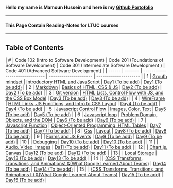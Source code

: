 #### Hello my name is Mamoun Hussein and here is my [Github Portofolio](https://github.com/mamoon100)

---

#### This Page Contain Reading-Notes for LTUC courses

---

## Table of Contents

| # | Code 102 (Intro to Software Development) | Code 201 (Foundations of Software Development) | Code 301 (Intermediate Software Development
) | Code 401 (Advanced Software Development) |
| ------ | ------- | ------------------------------ | --------------------- | --------------------- |
| 1 | [Grouth mindset](./Code-102/Grouth.md) | [Introductory HTML and JavaScript](./Code-201/class-01.md) | [Day1 (To be add)]() | [Day1 (To be add)]() |
| 2 | [Markdown](./Code-102/markdown.md) | [Basics of HTML, CSS & JS](./Code-201/class-02.md) | [Day2 (To be add)]() | [Day2 (To be add)]() |
| 3 | [Git version](./Code-102/git.md) | [HTML Lists, Control Flow with JS, and the CSS Box Model](./Code-201/class-03.md) | [Day3 (To be add)]() | [Day3 (To be add)]() |
| 4 | [WireFrame](./Code-102/wireframe.md) | [HTML Links, JS Functions, and Intro to CSS Layout](./Code-201/class-04.md) | [Day4 (To be add)]() | [Day4 (To be add)]() |
| 5 | [Javascript Control Flow](./Code-102/javascript.md) | [Images, Color, Text](./Code-201/class-05.md) | [Day5 (To be add)]() | [Day5 (To be add)]() |
| 6 | [Javascript loop](./Code-102/loop.md) | [Problem Domain, Objects, and the DOM](./Code-201/class-06.md) | [Day6 (To be add)]() | [Day6 (To be add)]() |
| 7 | [Javascript Function](./Code-102/function.md) | [Object-Oriented Programming, HTML Tables](./Code-201/class-07.md) | [Day7 (To be add)]() | [Day7 (To be add)]() |
| 8 | [Css](./Code-102/Css.md) | [Layout](./Code-201/class-08.md) | [Day8 (To be add)]() | [Day8 (To be add)]() |
| 9 | | [Forms and JS Events](./Code-201/class-09.md) | [Day9 (To be add)]() | [Day9 (To be add)]() |
| 10 | | [Debugging](./Code-201/class-10.md) | [Day10 (To be add)]() | [Day10 (To be add)]() |
| 11 | | [Audio, Video, Images](./Code-201/class-11.md) | [Da11 (To be add)]() | [Day11 (To be add)]() |
| 12 | | [Chart.js, Canvas](./Code-201/class-12.md) | [Day12 (To be add)]() | [Day12 (To be add)]() |
| 13 | | [Local Storage](./Code-201/class-13.md) | [Day13 (To be add)]() | [Day13 (To be add)]() |
| 14 | | [(CSS Transforms, Transitions, and Animations) &(What Google Learned About Teams)](./Code-201/class-14.md) | [Day14 (To be add)]() | [Day14 (To be add)]() |
| 15 | | [(CSS Transforms, Transitions, and Animations II) &(What Google Learned About Teams)](./Code-201/class-14.md) | [Day15 (To be add)]() | [Day15 (To be add)]() |
